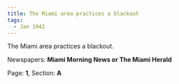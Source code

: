 ```yaml
---  
title: The Miami area practices a blackout  
tags:  
  - Jan 1942  
---  
```

  
The Miami area practices a blackout.  
  
Newspapers: **Miami Morning News or The Miami Herald**  
  
Page: **1**, Section: **A** 
